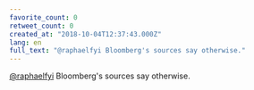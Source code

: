 ```yaml
---
favorite_count: 0
retweet_count: 0
created_at: "2018-10-04T12:37:43.000Z"
lang: en
full_text: "@raphaelfyi Bloomberg's sources say otherwise."
---
```


[@raphaelfyi](https://twitter.com/raphaelfyi) Bloomberg's sources say otherwise.
